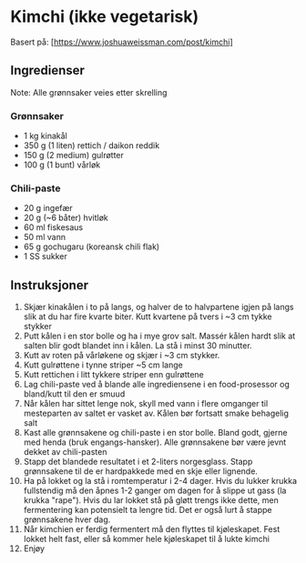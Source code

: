 # Kimchi (ikke vegetarisk)
Basert på: [https://www.joshuaweissman.com/post/kimchi]

## Ingredienser
Note: Alle grønnsaker veies etter skrelling

### Grønnsaker
* 1 kg kinakål
* 350 g (1 liten) rettich / daikon reddik
* 150 g (2 medium) gulrøtter
* 100 g (1 bunt) vårløk

### Chili-paste
* 20 g ingefær
* 20 g (~6 båter) hvitløk
* 60 ml fiskesaus
* 50 ml vann
* 65 g gochugaru (koreansk chili flak)
* 1 SS sukker

## Instruksjoner
1. Skjær kinakålen i to på langs, og halver de to halvpartene igjen på langs slik at du har fire kvarte biter. Kutt kvartene på tvers i ~3 cm tykke stykker
2. Putt kålen i en stor bolle og ha i mye grov salt. Massér kålen hardt slik at salten blir godt blandet inn i kålen. La stå i minst 30 minutter.
3. Kutt av roten på vårløkene og skjær i ~3 cm stykker.
4. Kutt gulrøttene i tynne striper ~5 cm lange
5. Kutt rettichen i litt tykkere striper enn gulrøttene
6. Lag chili-paste ved å blande alle ingrediensene i en food-prosessor og bland/kutt til den er smuud
7. Når kålen har sittet lenge nok, skyll med vann i flere omganger til mesteparten av saltet er vasket av. Kålen bør fortsatt smake behagelig salt
8. Kast alle grønnsakene og chili-paste i en stor bolle. Bland godt, gjerne med henda (bruk engangs-hansker). Alle grønnsakene bør være jevnt dekket av chili-pasten
9. Stapp det blandede resultatet i et 2-liters norgesglass. Stapp grønnsakene til de er hardpakkede med en skje eller lignende.
10. Ha på lokket og la stå i romtemperatur i 2-4 dager. Hvis du lukker krukka fullstendig må den åpnes 1-2 ganger om dagen for å slippe ut gass (la krukka "rape"). Hvis du lar lokket stå på gløtt trengs ikke dette, men fermentering kan potensielt ta lengre tid. Det er også lurt å stappe grønnsakene hver dag.
11. Når kimchien er ferdig fermentert må den flyttes til kjøleskapet. Fest lokket helt fast, eller så kommer hele kjøleskapet til å lukte kimchi 
12. Enjøy
